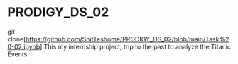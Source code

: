 # PRODIGY_DS_02
git clone[https://github.com/SnitTeshome/PRODIGY_DS_02/blob/main/Task%20-02.ipynb]
This my internship project, trip to the past to analyze the Titanic Events.

